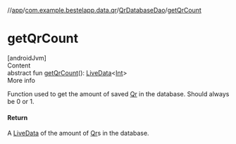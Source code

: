 //[app](../../index.md)/[com.example.bestelapp.data.qr](../index.md)/[QrDatabaseDao](index.md)/[getQrCount](get-qr-count.md)



# getQrCount  
[androidJvm]  
Content  
abstract fun [getQrCount](get-qr-count.md)(): [LiveData](https://developer.android.com/reference/kotlin/androidx/lifecycle/LiveData.html)<[Int](https://kotlinlang.org/api/latest/jvm/stdlib/kotlin/-int/index.html)>  
More info  


Function used to get the amount of saved [Qr](../-qr/index.md) in the database. Should always be 0 or 1.



#### Return  


A [LiveData](https://developer.android.com/reference/kotlin/androidx/lifecycle/LiveData.html) of the amount of [Qr](../-qr/index.md)s in the database.

  



